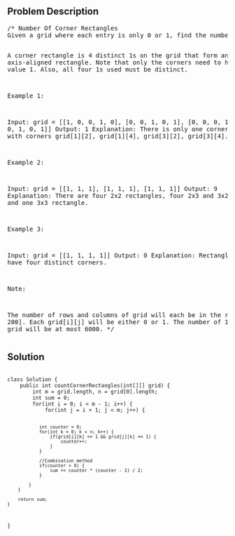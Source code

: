 <!--
<style>
  body { font-family: Arial, sans-serif; }
  .container { max-width: 400px; margin: auto; padding: 10px; }
  .comment-block { background-color: #f9f9f9; padding: 10px; border-left: 5px solid #ccc; max-width: 400px; margin: 20px auto; overflow-wrap: break-word; white-space: pre-wrap; }
  .code-block { background-color: #f4f4f4; padding: 10px; border: 1px solid #ddd; }
</style>
-->

<div class='container'>
<h2>Problem Description</h2>
<div class='comment-block'>
<pre>
/* Number Of Corner Rectangles
Given a grid where each entry is only 0 or 1, find the number of corner rectangles.

A corner rectangle is 4 distinct 1s on the grid that form an axis-aligned rectangle. 
Note that only the corners need to have the value 1. Also, all four 1s used must be distinct.

Example 1:

Input: grid = 
[[1, 0, 0, 1, 0],
 [0, 0, 1, 0, 1],
 [0, 0, 0, 1, 0],
 [1, 0, 1, 0, 1]]
Output: 1
Explanation: There is only one corner rectangle, with corners grid[1][2], grid[1][4], grid[3][2], grid[3][4].
 

Example 2:

Input: grid = 
[[1, 1, 1],
 [1, 1, 1],
 [1, 1, 1]]
Output: 9
Explanation: There are four 2x2 rectangles, four 2x3 and 3x2 rectangles, and one 3x3 rectangle.


Example 3:

Input: grid = 
[[1, 1, 1, 1]]
Output: 0
Explanation: Rectangles must have four distinct corners.
 

Note:

The number of rows and columns of grid will each be in the range [1, 200].
Each grid[i][j] will be either 0 or 1.
The number of 1s in the grid will be at most 6000.
*/
</pre>
</div>

<h2>Solution</h2>
<div class='code-block'>
<pre><code class='language-java'>
class Solution {
    public int countCornerRectangles(int[][] grid) {
        int m = grid.length, n = grid[0].length;
        int sum = 0;
        for(int i = 0; i < m - 1; i++) {
            for(int j = i + 1; j < m; j++) {
                
                int counter = 0;
                for(int k = 0; k < n; k++) {  
                    if(grid[i][k] == 1 && grid[j][k] == 1) {
                        counter++;
                    }
                }

                //Combination method
                if(counter > 0) {
                    sum += counter * (counter - 1) / 2;
                }
                
            }
        }

        return sum;
    }
}


</code></pre>
</div>
</div>
